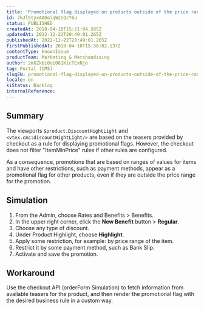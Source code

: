 ```yaml
---
title: 'Promotional flag displayed on products outside of the price range'
id: 7kJl5tyxAAOoiqW2sQcY6u
status: PUBLISHED
createdAt: 2018-04-10T15:21:04.585Z
updatedAt: 2022-12-22T20:49:01.265Z
publishedAt: 2022-12-22T20:49:01.265Z
firstPublishedAt: 2018-04-10T15:30:02.137Z
contentType: knownIssue
productTeam: Marketing & Merchandising
author: 2mXZkbi0oi061KicTExNjo
tag: Portal (CMS)
slugEN: promotional-flag-displayed-on-products-outside-of-the-price-range
locale: en
kiStatus: Backlog
internalReference: 
---
```


## Summary

The viewports `$product.DiscountHightLight` and `<vtex.cmc:discountHightLight/>` are based on the teasers provided by checkout as a rule for displaying promotional flags. However, the checkout does not filter "ItemMinPrice" rules if other rules are configured.

As a consequence, promotions that are based on ranges of values for items and have other restrictions, such as payment methods, appear as a promotional flag for other products, even if they are outside the price range for the promotion.


## Simulation

1. From the Admin, choose Rates and Benefits > Benefits.
2. In the upper right corner, click the __New Benefit__ button > __Regular__.
3. Choose any type of discount.
4. Under Product Highlight, choose __Highlight__.
5. Apply some restriction, for example: by price range of the item.
6. Restrict it by some payment method, such as Bank Slip.
7. Activate and save the promotion.

## Workaround

Use the checkout API (orderForm Simulation) to fetch information from available teasers for the product, and then render the promotional flag with the desired business rule in a custom way.


